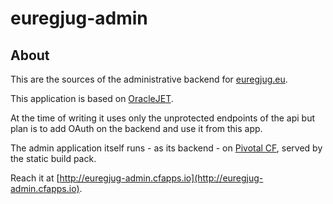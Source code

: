 # euregjug-admin

## About

This are the sources of the administrative backend for [euregjug.eu](http://euregjug.eu).

This application is based on [OracleJET](http://www.oraclejet.com).

At the time of writing it uses only the unprotected endpoints of the api but plan is to add OAuth on the backend and use it from this app.

The admin application itself runs - as its backend - on [Pivotal CF](https://run.pivotal.io), served by the static build pack.

Reach it at [http://euregjug-admin.cfapps.io](http://euregjug-admin.cfapps.io).